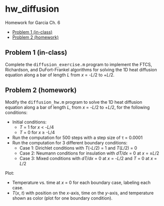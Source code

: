 # hw_diffusion
Homework for Garcia Ch. 6

<div>
  
*   [Problem 1 (in-class)](#2)
*   [Problem 2 (homework)](#3)

</div>

## Problem 1 (in-class)<a name="2"></a>
Complete the <tt>diffusion_exercise.m</tt> program to implement the FTCS, Richardson, and DuFort-Frankel algorithms for solving the 1D heat diffusion equation along a bar of length *L* from *x* = -*L*/2 to +*L*/2. 

## Problem 2 (homework)<a name="3"></a>
Modify the <tt>diffusion_hw.m</tt> program to solve the 1D heat diffusion equation along a bar of length *L*, from *x* = -*L*/2 to +*L*/2, for the following conditions:

 * Initial conditions: 
   * *T* = 1 for *x* < -*L*/4
   * *T* = 0 for *x* ≥ -L/4
 * Run the computation for 500 steps with a step size of τ = 0.0001
 * Run the computation for 3 different boundary conditions:
   * Case 1: Dirichlet conditions with *T*(-*L*/2) = 1 and *T*(*L*/2) = 0
   * Case 2: Neumann conditions for insulation with *dT/dx* = 0 at *x* = ±*L*/2
   * Case 3: Mixed conditions with *dT/dx* = 0 at *x* = -*L*/2 and *T* = 0 at *x* = *L*/2
   
Plot:
 * Temperature vs. time at *x* = 0 for each boundary case, labeling each case.
 * *T*(*x*, *t*) with position on the *x*-axis, time on the *y*-axis, and temperature shown as color (plot for one boundary condition).  

